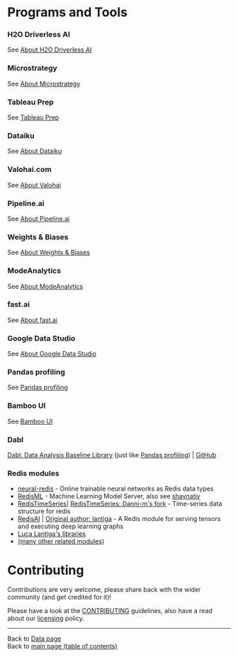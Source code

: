 # Programs and Tools

### H2O Driverless AI

See [About H2O Driverless AI](about-H2O-Driverless-AI.md#h2o-driverless-ai)

### Microstrategy

See [About Microstrategy](about-Microstrategy.md#microstrategy)

### Tableau Prep

See [Tableau Prep](about-Tableau-Prep.md#tableau-prep)

### Dataiku

See [About Dataiku](about-Dataiku.md#dataiku)

### Valohai.com

See [About Valohai](about-Valohai.md#valohai)

### Pipeline.ai

See [About Pipeline.ai](about-Pipeline.ai.md#pipelineai)

### Weights & Biases

See [About Weights & Biases](about-Weights-and-Biases.md#weights--biases)

### ModeAnalytics

See [About ModeAnalytics](about-ModeAnalytics.md)

### fast.ai

See [About fast.ai](about-fast.ai.md)

### Google Data Studio

See [About Google Data Studio](about-Google-Data-Studio.md)

### Pandas profiling

See [Pandas profiling](./pandas-profiling.md)

### Bamboo UI

See [Bamboo UI](./bamboolib.md)

### Dabl

[Dabl: Data Analysis Baseline Library](https://dabl.github.io/dev/) (just like [Pandas profiling](./data/pandas-profiling.md)) | [GitHub](https://github.com/dabl/dabl)

### Redis modules

- [neural-redis](https://github.com/antirez/neural-redis) - Online trainable neural networks as Redis data types
- [RedisML](https://github.com/RedisLabsModules/redisml) -  Machine Learning Model Server, also see [shaynativ](https://github.com/shaynativ)
- [RedisTimeSeries](https://github.com/RedisTimeSeries/RedisTimeSeries)| [RedisTimeSeries: Danni-m's fork](https://github.com/danni-m/redis-timeseries) - Time-series data structure for redis
- [RedisAI](https://github.com/RedisAI/RedisAI) | [Original author: lantiga](https://github.com/lantiga) - A Redis module for serving tensors and executing deep learning graphs
- [Luca Lantiga's libraries](https://libraries.io/github/lantiga)
- [(many other related modules)](https://redis.io/modules)

# Contributing

Contributions are very welcome, please share back with the wider community (and get credited for it)!

Please have a look at the [CONTRIBUTING](../CONTRIBUTING.md) guidelines, also have a read about our [licensing](../LICENSE.md) policy.

---

Back to [Data page](./README.md#data)</br>
Back to [main page (table of contents)](../README.md)
